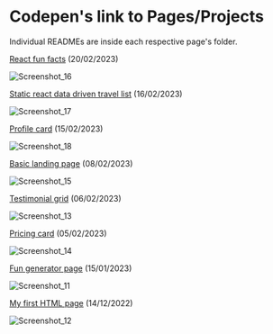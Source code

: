 # Codepen's link to Pages/Projects

Individual READMEs are inside each respective page's folder.

[React fun facts](https://codepen.io/HReborn/full/xxaZpxx) (20/02/2023)

![Screenshot_16](https://user-images.githubusercontent.com/92050163/228039789-616e87fe-ac5d-410a-9092-9bc2a2f7a21d.png)

[Static react data driven travel list](https://codepen.io/HReborn/full/zYJxMyr) (16/02/2023)

![Screenshot_17](https://user-images.githubusercontent.com/92050163/228039873-4ecc601b-e4d6-4f74-958f-3ed4446e2308.png)

[Profile card](https://codepen.io/HReborn/full/dyqPyPp) (15/02/2023)

![Screenshot_18](https://user-images.githubusercontent.com/92050163/228039895-fe7e6460-0883-49f3-bbf4-7aff0f0348a7.png)

[Basic landing page](https://codepen.io/HReborn/full/abjrrEJ) (08/02/2023)

![Screenshot_15](https://user-images.githubusercontent.com/92050163/228039659-caa09b32-397a-4071-b24b-b89fe41a6375.png)

[Testimonial grid](https://codepen.io/HReborn/full/oNMOWLE) (06/02/2023)

![Screenshot_13](https://user-images.githubusercontent.com/92050163/228039518-5ecc35af-1cb6-404f-9d63-6da95c2602e2.png)

[Pricing card](https://codepen.io/HReborn/full/OJwqbRK) (05/02/2023)

![Screenshot_14](https://user-images.githubusercontent.com/92050163/228039604-07e86ff4-3b1a-453a-8d5d-f266f4493513.png)

[Fun generator page](https://codepen.io/HReborn/full/gOKVzZJ) (15/01/2023)

![Screenshot_11](https://user-images.githubusercontent.com/92050163/228038733-a0cb7013-c678-49f8-9f64-ff422f4da3b0.png)

[My first HTML page](https://codepen.io/HReborn/full/vYrqqWJ) (14/12/2022)

![Screenshot_12](https://user-images.githubusercontent.com/92050163/228039265-a77c8810-3ee1-4a4d-a4b0-f55c75f9cfa9.png)

